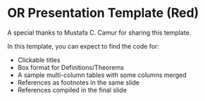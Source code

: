 # OR Presentation Template (Red)

A special thanks to Mustafa C. Camur for sharing this template.

In this template, you can expect to find the code for:
- Clickable titles
- Box format for Definitions/Theorems
- A sample multi-column tables with some columns merged
- References as footnotes in the same slide
- References compiled in the final slide
